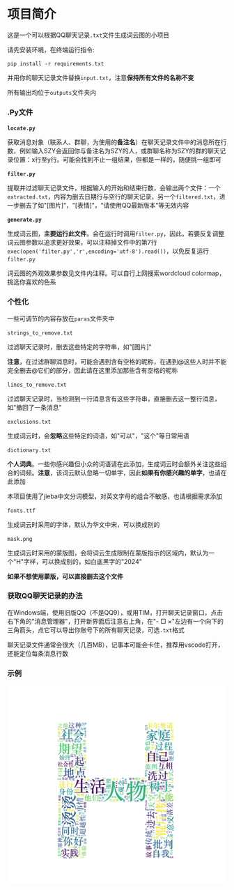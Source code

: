 # 项目简介

这是一个可以根据QQ聊天记录`.txt`文件生成词云图的小项目

请先安装环境，在终端运行指令:

```
pip install -r requirements.txt
```

并用你的聊天记录文件替换`input.txt`，注意**保持所有文件的名称不变**

所有输出均位于`outputs`文件夹内

### .Py文件

**`locate.py`**

获取消息对象（联系人、群聊，为使用的**备注名**）在聊天记录文件中的消息所在行数，例如输入SZY会返回你与备注名为SZY的人，或群聊名称为SZY的群的聊天记录位置：x行至y行。可能会找到不止一组结果，但都是一样的，随便挑一组即可

**`filter.py`**

提取并过滤聊天记录文件，根据输入的开始和结束行数，会输出两个文件：一个`extracted.txt`，内容为删去日期行与空行的聊天记录，另一个`filtered.txt`，进一步删去了如"[图片]"，"[表情]"，"请使用QQ最新版本"等无效内容

**`generate.py`**

生成词云图，**主要运行此文件**。会在运行时调用`filter.py`，因此，若要反复调整词云图参数以追求更好效果，可以注释掉文件中的第7行 `exec(open('filter.py','r',encoding='utf-8').read())`，以免反复运行`filter.py`

词云图的外观效果参数见文件内注释。可以自行上网搜索wordcloud colormap，挑选你喜欢的色系

### 个性化

一些可调节的内容存放在`paras`文件夹中

`strings_to_remove.txt`

过滤聊天记录时，删去这些特定的字符串，如"[图片]"

**注意**，在过滤群聊消息时，可能会遇到含有空格的昵称，在遇到@这些人时并不能完全删去@它们的部分，因此请在这里添加那些含有空格的昵称

`lines_to_remove.txt`

过滤聊天记录时，当检测到一行消息含有这些字符串，直接删去这一整行消息，如"撤回了一条消息"

`exclusions.txt`

生成词云时，会**忽略**这些特定的词语，如"可以"，"这个"等日常用语

`dictionary.txt`

**个人词典**。一些你感兴趣但小众的词语请在此添加，生成词云时会额外关注这些组合的词频。**注意**，该词云默认忽略一切单字，因此**如果有你感兴趣的单字**，也请在此添加

本项目使用了jieba中文分词模型，对英文字母的组合不敏感，也请根据需求添加

`fonts.ttf`

生成词云时采用的字体，默认为华文中宋，可以换成别的

`mask.png`

生成词云时采用的蒙版图，会将词云生成限制在蒙版指示的区域内，默认为一个"H"字样，可以换成别的，如白底黑字的"2024"

**如果不想使用蒙版，可以直接删去这个文件**

### 获取QQ聊天记录的办法

在Windows端，使用旧版QQ（不是QQ9），或用TIM，打开聊天记录窗口，点击右下角的"消息管理器"，打开新界面后注意右上角，在"- □ ×"左边有一个向下的三角箭头，点它可以导出你账号下的所有聊天记录，可选`.txt`格式

聊天记录文件通常会很大（几百MB），记事本可能会卡住，推荐用vscode打开，还能定位每条消息行数

### 示例

![image text](https://github.com/Enderpeanut-SZY/chat_log-2-wordcloud/blob/main/outputs/wordcloud.png)
